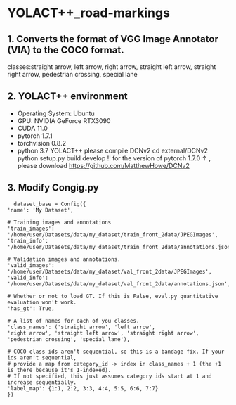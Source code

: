 # YOLACT++_road-markings
  ## 1. Converts the format of VGG Image Annotator (VIA) to the COCO format.
  classes:straight arrow, left arrow, right arrow, straight left arrow, straight right arrow,  pedestrian crossing, special lane
  ## 2. YOLACT++ environment
  * Operating System: Ubuntu
  * GPU: NVIDIA GeForce RTX3090
  * CUDA 11.0
  * pytorch 1.7.1
  * torchvision 0.8.2
  * python 3.7
  YOLACT++ please compile DCNv2
      cd external/DCNv2
      python setup.py build develop
  !! for the version of pytorch 1.7.0 ↑ , please download https://github.com/MatthewHowe/DCNv2
  ## 3. Modify Congig.py
      dataset_base = Config({
    'name': 'My Dataset',

    # Training images and annotations
    'train_images': '/home/user/Datasets/data/my_dataset/train_front_2data/JPEGImages',
    'train_info':   '/home/user/Datasets/data/my_dataset/train_front_2data/annotations.json',

    # Validation images and annotations.
    'valid_images': '/home/user/Datasets/data/my_dataset/val_front_2data/JPEGImages',
    'valid_info':   '/home/user/Datasets/data/my_dataset/val_front_2data/annotations.json',

    # Whether or not to load GT. If this is False, eval.py quantitative evaluation won't work.
    'has_gt': True,

    # A list of names for each of you classes.
    'class_names': ('straight arrow', 'left arrow', 
    'right arrow', 'straight left arrow', 'straight right arrow', 
    'pedestrian crossing', 'special lane'),

    # COCO class ids aren't sequential, so this is a bandage fix. If your ids aren't sequential,
    # provide a map from category_id -> index in class_names + 1 (the +1 is there because it's 1-indexed).
    # If not specified, this just assumes category ids start at 1 and increase sequentially.
    'label_map': {1:1, 2:2, 3:3, 4:4, 5:5, 6:6, 7:7}
    })
